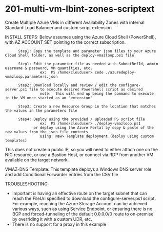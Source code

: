 # 201-multi-vm-lbint-zones-scriptext
Create Multiple Azure VMs in different Availability Zones with internal Standard Load Balancer and custom script extension

INSTALL STEPS:
Below assumes using the Azure Cloud Shell (PowerShell), with AZ ACCOUNT SET pointing to the correct subscription. 

          Step1: Copy the template and parameter json files to your Azure Cloud Shell folder, as well as the deploy-vmazloop.ps1 file

          Step1: Edit the parameter file as needed with SubnetRefId, admin username & password, VM quantities, etc. 
                    ex:  PS /home/clouduser> code ./azuredeploy-vmazloop.parameters.json

          Step2: Download locally and review / edit the configure-server.ps1 file to execute desired PowerShell script as desired
                    note:  this will end up being the command to execute in the VM once started as an "extension"

          Step3: Create a new Resource Group in the location that matches the values in the parameters file

          Step4: Deploy using the provided / uploaded PS script file
                    ex:  PS /home/clouduser> ./deploy-vmazloop.ps1
                 or deploy using the Azure Portal by copy & paste of the raw values from the json file contents
                    using: New> Template deployment (deploy using custom templates)
          
This does not create a public IP, so you will need to either attach one on the NIC resource, or use a Bastion Host, or connect via RDP from another VM available on the target network. 

VMAZ-DNS Template:
          This template deploys a Windows DNS server role and add Conditional Forwarder entries from the CSV file
          

TROUBLESHOOTING:
- Important is having an effective route on the target subnet that can reach the FileUri specified to download the configure-server.ps1 script. For example, reaching the Azure Storage Account can be achieved various ways, such as using Service Endpoint, or ensuring there is no BGP and forced-tunneling of the default 0.0.0.0/0 route to on-premise by overriding it with a custom UDR, etc. 
- There is no support for a proxy in this example
